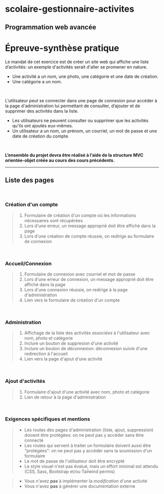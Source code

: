 # scolaire-gestionnaire-activites

## Programmation web avancée
# Épreuve-synthèse pratique

Le mandat de cet exercice est de créer un site web qui affiche une liste d’activités: un exemple d'activités serait d'aller se promener en nature.  
- Une activité a un nom, une photo, une catégorie et une date de création.  
- Une catégorie a un nom.
   
<br>

L’utilisateur peut se connecter dans une page de connexion pour accéder à la page d'administration lui permettant de consulter, d’ajouter et de supprimer des activités dans la liste.  
- Les utilisateurs ne peuvent consulter ou supprimer que les activités qu'ils ont ajoutés eux-mêmes.  
- Un utilisateur a un nom, un prénom, un courriel, un mot de passe et une date de création du compte.  
  
<br>

**L’ensemble du projet devra être réalisé à l’aide de la structure MVC orientée-objet créée au cours des cours précédents.** 



  

---

## Liste des pages


<br>

### Création d'un compte
>1. Formulaire de création d'un compte où les informations nécessaires sont récupérées
>1. Lors d'une erreur, un message approprié doit être affiché dans la page
>1. Lors d'une création de compte réussie, on redirige au formulaire de connexion

<br>

### Accueil/Connexion
>1. Formulaire de connexion avec courriel et mot de passe
>1. Lors d'une erreur de connexion, un message approprié doit être affiché dans la page
>1. Lors d'une connexion réussie, on redirige à la page d'administration
>1. Lien vers le formulaire de création d'un compte

<br>

### Administration
>1. Affichage de la liste des activités *associées* à l'utilisateur avec nom, photo et catégorie
>1. Inclure un bouton de suppresion d'une activité
>1. Inclure un bouton de déconnexion: déconnexion suivie d'une redirection à l'accueil
>1. Lien vers la page d'ajout d'une activité

<br>

### Ajout d'activités
>1. Formulaire d'ajout d'une activité avec nom, photo et catégorie
>1. Lien de retour à la page d'administration

<br>

### Exigences spécifiques et mentions
>- Les routes des pages d'administration (liste, ajout, suppression) doivent être protégées: on ne peut pas y accéder sans être connecté
>- Les routes qui servent à traiter un formulaire doivent aussi être "protégées": on ne peut pas y accéder sans la soumission d'un formulaire
>- Le mot de passe de l'utilisateur doit être encrypté
>- Le style visuel n'est pas évalué, mais un effort minimal est attendu (CSS, Sass, Bootstrap et/ou Tailwind permis)  

>- Vous n'avez **pas** à implémenter la *modification* d'une activité
>- Vous n'avez **pas** à générer une documentation externe